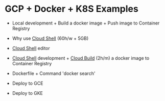 # GCP + Docker + K8S Examples

- Local development + Build a docker image + Push image to Container Registry

- Why use [Cloud Shell] (60h/w + 5GB)

- [Cloud Shell] editor

- [Cloud Shell] development + [Cloud Build] (2h/m) a docker image to Container Registry

- Dockerfile + Command 'docker search'

- Deploy to GCE

- Deploy to GKE

[Cloud Build]: https://cloud.google.com/cloud-build/?hl=zh-tw
[Cloud Shell]: https://cloud.google.com/shell/?hl=zh-tw
